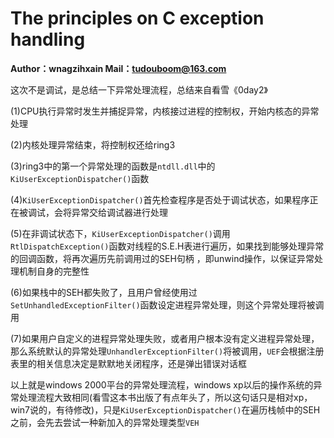 # The principles on C exception handling

**Author：wnagzihxain
Mail：tudouboom@163.com**

这次不是调试，是总结一下异常处理流程，总结来自看雪《0day2》

(1)CPU执行异常时发生并捕捉异常，内核接过进程的控制权，开始内核态的异常处理

(2)内核处理异常结束，将控制权还给ring3

(3)ring3中的第一个异常处理的函数是`ntdll.dll`中的`KiUserExceptionDispatcher()`函数

(4)`KiUserExceptionDispatcher()`首先检查程序是否处于调试状态，如果程序正在被调试，会将异常交给调试器进行处理

(5)在非调试状态下，`KiUserExceptionDispatcher()`调用`RtlDispatchException()`函数对线程的S.E.H表进行遍历，如果找到能够处理异常的回调函数，将再次遍历先前调用过的SEH句柄 ，即unwind操作，以保证异常处理机制自身的完整性

(6)如果栈中的SEH都失败了，且用户曾经使用过`SetUnhandledExceptionFilter()`函数设定进程异常处理，则这个异常处理将被调用

(7)如果用户自定义的进程异常处理失败，或者用户根本没有定义进程异常处理，那么系统默认的异常处理`UnhandlerExceptionFilter()`将被调用，`UEF`会根据注册表里的相关信息决定是默默地关闭程序，还是弹出错误对话框

以上就是windows 2000平台的异常处理流程，windows xp以后的操作系统的异常处理流程大致相同(看雪这本书出版了有点年头了，所以这句话只是相对xp，win7说的，有待修改)，只是`KiUserExceptionDispatcher()`在遍历栈帧中的SEH之前，会先去尝试一种新加入的异常处理类型`VEH`